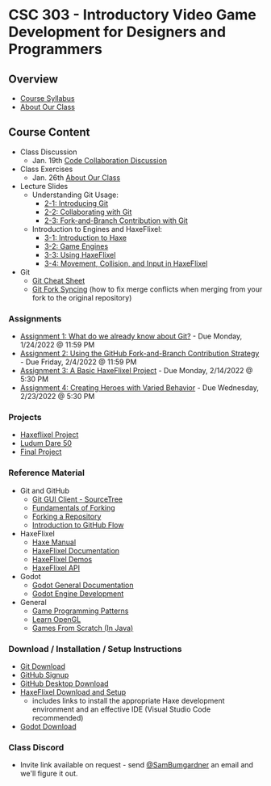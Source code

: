 # CSC 303 - Introductory Video Game Development for Designers and Programmers

## Overview
 * [Course Syllabus](syllabus.md)
 * [About Our Class](about_our_class.md)

## Course Content
 * Class Discussion
   * Jan. 19th [Code Collaboration Discussion](lectures/class_discussion/code_collaboration_strategies.md)
 * Class Exercises
   * Jan. 26th [About Our Class](lectures/exercises/e1_about_our_class.md)
 * Lecture Slides
   * Understanding Git Usage:
     * [2-1: Introducing Git](https://docs.google.com/presentation/d/1mGX1zADfTeWzc-_-zPXXvip5MkeFmzGTAX3hMSvDYXY/edit?usp=sharing)
     * [2-2: Collaborating with Git](https://docs.google.com/presentation/d/1fWNFHAkDh2oXK_qIt8i9iSiDnyxicIRgQKlp-VgyYDY/edit?usp=sharing)
     * [2-3: Fork-and-Branch Contribution with Git](https://docs.google.com/presentation/d/1kDT7THm1McMEHkb7dtivV_1u5yDohQHhODZqOeO9hsY/edit?usp=sharing)
   * Introduction to Engines and HaxeFlixel:
     * [3-1: Introduction to Haxe](https://docs.google.com/presentation/d/1vGgZyPblcR40ZwNqnSl1biyXQIarP_rFbfpXRBvdOVc/edit?usp=sharing)
     * [3-2: Game Engines](https://docs.google.com/presentation/d/1BVYgPPEwV8UTX37kkWcz8cyLa5FGoHoFkB5DDFMNu8k/edit?usp=sharing)
     * [3-3: Using HaxeFlixel](https://docs.google.com/presentation/d/1XafnvomMcqsNymR8TkAa1oEMtXFg5bs4JPQiJI9LXAU/edit?usp=sharing)
     * [3-4: Movement, Collision, and Input in HaxeFlixel](https://docs.google.com/presentation/d/12bjZwBrXex_cqsRUurj6JhhsAAf3mny7ENCq9YzIoDg/edit?usp=sharing)
 * Git
   * [Git Cheat Sheet](lectures/git/git_cheat_sheet.md)
   * [Git Fork Syncing](lectures/git/git_fork_syncing.md) (how to fix merge conflicts when merging from your fork to the original repository)

### Assignments
 * [Assignment 1: What do we already know about Git?](assignments/a1_git_review.md) -
   Due Monday, 1/24/2022 @ 11:59 PM
 * [Assignment 2: Using the GitHub Fork-and-Branch Contribution Strategy](assignments/a2_git_fork_contribution.md) - 
   Due Friday, 2/4/2022 @ 11:59 PM
 * [Assignment 3: A Basic HaxeFlixel Project](assignments/a3_basic_flixel_project.md) - 
   Due Monday, 2/14/2022 @ 5:30 PM
 * [Assignment 4: Creating Heroes with Varied Behavior](assignments/a4_heroes.md) - 
   Due Wednesday, 2/23/2022 @ 5:30 PM

### Projects
 * [Haxeflixel Project](projects/midterm.md)
 * [Ludum Dare 50](projects/ludum_dare.md)
 * [Final Project](projects/final.md)

### Reference Material
 * Git and GitHub
   * [Git GUI Client - SourceTree](https://www.atlassian.com/software/sourcetree/overview/)
   * [Fundamentals of Forking](https://guides.github.com/activities/forking/)
   * [Forking a Repository](https://help.github.com/articles/fork-a-repo/)
   * [Introduction to GitHub Flow](https://guides.github.com/introduction/flow/)
 * HaxeFlixel
   * [Haxe Manual](https://haxe.org/manual/introduction.html)
   * [HaxeFlixel Documentation](http://haxeflixel.com/documentation/)
   * [HaxeFlixel Demos](http://haxeflixel.com/demos/)
   * [HaxeFlixel API](http://api.haxeflixel.com/flixel/)
 * Godot
   * [Godot General Documentation](https://docs.godotengine.org/en/stable/)
   * [Godot Engine Development](https://docs.godotengine.org/en/stable/development/cpp/index.html)
 * General
   * [Game Programming Patterns](http://gameprogrammingpatterns.com/contents.html)
   * [Learn OpenGL](https://learnopengl.com/)
   * [Games From Scratch (In Java)](http://fivedots.coe.psu.ac.th/~ad/jg/)

### Download / Installation / Setup Instructions
 * [Git Download](https://git-scm.com/book/en/v2/Getting-Started-Installing-Git)
 * [GitHub Signup](https://github.com/signup)
 * [GitHub Desktop Download](https://desktop.github.com/)
 * [HaxeFlixel Download and Setup](http://haxeflixel.com/documentation/getting-started/) 
   * includes links to install the appropriate Haxe development environment and an effective IDE (Visual Studio Code recommended)
 * [Godot Download](https://godotengine.org/download)


### Class Discord
* Invite link available on request - send [@SamBumgardner](https://github.com/SamBumgardner) an email and we'll figure it out.

